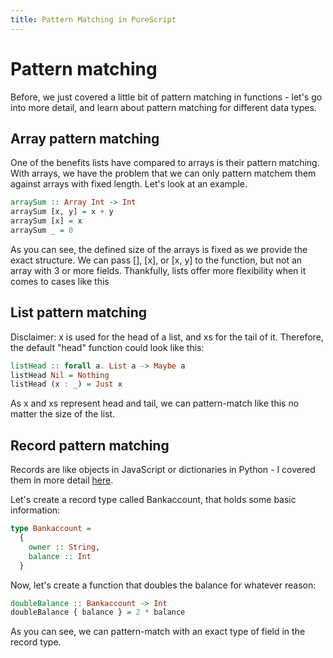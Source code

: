 ```yaml
---
title: Pattern Matching in PureScript 
---
```


# Pattern matching 

Before, we just covered a little bit of pattern matching in functions - let's go into more detail, and learn about pattern matching for different data types. 

## Array pattern matching 
One of the benefits lists have compared to arrays is their pattern matching. With arrays, we have the problem that we can only pattern matchem them against arrays with fixed length. Let's look at an example. 

```haskell 
arraySum :: Array Int -> Int 
arraySum [x, y] = x + y
arraySum [x] = x 
arraySum _ = 0 
```
As you can see, the defined size of the arrays is fixed as we provide the exact structure. We can pass [], [x], or [x, y] 
to the function, but not an array with 3 or more fields. 
Thankfully, lists offer more flexibility when it comes to cases like this

## List pattern matching 

Disclaimer: x is used for the head of a list, and xs for the tail of it. 
Therefore, the default "head" function could look like this: 

```haskell 
listHead :: forall a. List a -> Maybe a 
listHead Nil = Nothing
listHead (x : _) = Just x 
```
As x and xs represent head and tail, we can pattern-match like this no matter the size of the list. 

## Record pattern matching 

Records are like objects in JavaScript or dictionaries in Python - I covered them in more detail [here](https://github.com/LouisPetrik/cheatsheet/blob/master/purescript.md#records-1). 

Let's create a record type called Bankaccount, that holds some basic information: 

```haskell 
type Bankaccount = 
  { 
    owner :: String, 
    balance :: Int
  }
```

Now, let's create a function that doubles the balance for whatever reason: 

```haskell
doubleBalance :: Bankaccount -> Int 
doubleBalance { balance } = 2 * balance 
```
As you can see, we can pattern-match with an exact type of field in the record type. 